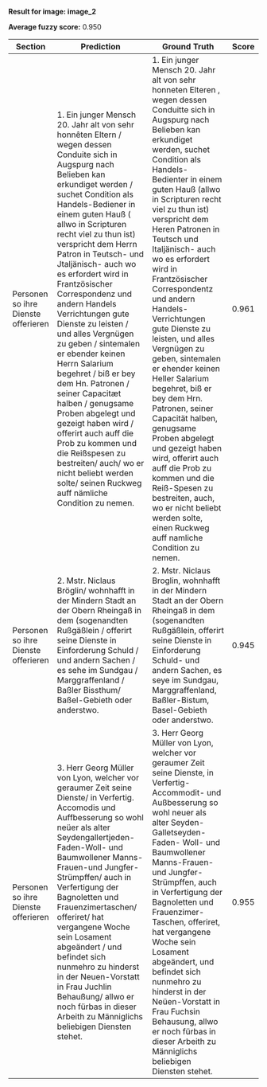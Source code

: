 **Result for image: image_2**

**Average fuzzy score:** 0.950

| Section | Prediction | Ground Truth | Score |
|---------|------------|--------------|-------|
| Personen so ihre Dienste offerieren | 1. Ein junger Mensch 20. Jahr alt von sehr honnêten Eltern / wegen dessen Conduite sich in Augspurg nach Belieben kan erkundiget werden / suchet Condition als Handels-Bediener in einem guten Hauß ( allwo in Scripturen recht viel zu thun ist) verspricht dem Herrn Patron in Teutsch- und Jtaljänisch- auch wo es erfordert wird in Frantzösischer Correspondenz und andern Handels Verrichtungen gute Dienste zu leisten / und alles Vergnügen zu geben / sintemalen er ebender keinen Herrn Salarium begehret / biß er bey dem Hn. Patronen / seiner Capacitæt halben / genugsame Proben abgelegt und gezeigt haben wird / offerirt auch auff die Prob zu kommen und die Reißspesen zu bestreiten/ auch/ wo er nicht beliebt werden solte/ seinen Ruckweg auff nämliche Condition zu nemen. | 1. Ein junger Mensch 20. Jahr alt von sehr honneten Elteren , wegen dessen Conduitte sich in Augspurg nach Belieben kan erkundiget werden, suchet Condition als Handels-Bedienter in einem guten Hauß (allwo in Scripturen recht viel zu thun ist) verspricht dem Heren Patronen in Teutsch und Italjänisch- auch wo es erfordert wird in Frantzösischer Correspondentz und andern Handels- Verrichtungen gute Dienste zu leisten, und alles Vergnügen zu geben, sintemalen er ehender keinen Heller Salarium begehret, biß er bey dem Hrn. Patronen, seiner Capacität halben, genugsame Proben abgelegt und gezeigt haben wird, offerirt auch auff die Prob zu kommen und die Reiß-Spesen zu bestreiten, auch, wo er nicht beliebt werden solte, einen Ruckweg auff namliche Condition zu nemen. | 0.961 |
| Personen so ihre Dienste offerieren | 2. Mstr. Niclaus Bröglin/ wohnhafft in der Mindern Stadt an der Obern Rheingaß in dem (sogenandten Rußgäßlein / offerirt seine Dienste in Einforderung Schuld / und andern Sachen / es sehe im Sundgau / Marggraffenland / Baßler Bissthum/ Baßel-Gebieth oder anderstwo. | 2. Mstr. Niclaus Broglin, wohnhafft in der Mindern Stadt an der Obern Rheingaß in dem (sogenandten Rußgäßlein, offerirt seine Dienste in Einforderung Schuld- und andern Sachen, es seye im Sundgau, Marggraffenland, Baßler-Bistum, Basel-Gebieth oder anderstwo. | 0.945 |
| Personen so ihre Dienste offerieren | 3. Herr Georg Müller von Lyon, welcher vor geraumer Zeit seine Dienste/ in Verfertig. Accomodis und Auffbesserung so wohl neüer als alter Seydengallertjeden-Faden-Woll- und Baumwollener Manns-Frauen-und Jungfer-Strümpffen/ auch in Verfertigung der Bagnoletten und Frauenzimertaschen/ offeriret/ hat vergangene Woche sein Losament abgeändert / und befindet sich nunmehro zu hinderst in der Neuen-Vorstatt in Frau Juchlin Behaußung/ allwo er noch fürbas in dieser Arbeith zu Männiglichs beliebigen Diensten stehet. | 3. Herr Georg Müller von Lyon, welcher vor geraumer Zeit seine Dienste, in Verfertig-Accommodit- und Außbesserung so wohl neuer als alter Seyden- Galletseyden-Faden- Woll- und Baumwollener Manns-Frauen- und Jungfer-Strümpffen, auch in Verfertigung der Bagnoletten und Frauenzimer-Taschen, offeriret, hat vergangene Woche sein Losament abgeändert, und befindet sich nunmehro zu hinderst in der Neüen-Vorstatt in Frau Fuchsin Behausung, allwo er noch fürbas in dieser Arbeith zu Männiglichs beliebigen Diensten stehet. | 0.955 |
